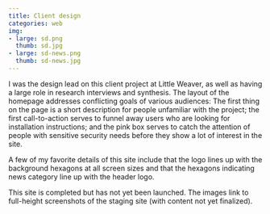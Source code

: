 ```yaml
---
title: Client design
categories: web
img:
- large: sd.png
  thumb: sd.jpg
- large: sd-news.png
  thumb: sd-news.jpg
---
```


I was the design lead on this client project at Little Weaver, as well as having a large role in research interviews and synthesis. The layout of the homepage addresses conflicting goals of various audiences: The first thing on the page is a short description for people unfamiliar with the project; the first call-to-action serves to funnel away users who are looking for installation instructions; and the pink box serves to catch the attention of people with sensitive security needs before they show a lot of interest in the site.

A few of my favorite details of this site include that the logo lines up with the background hexagons at all screen sizes and that the hexagons indicating news category line up with the header logo.

This site is completed but has not yet been launched. The images link to full-height screenshots of the staging site (with content not yet finalized).
